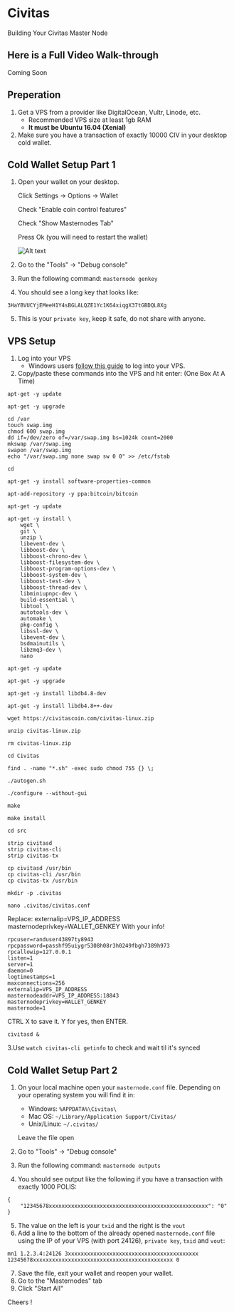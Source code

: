 # Civitas
Building Your Civitas Master Node

## Here is a Full Video Walk-through
Coming Soon

## Preperation

1. Get a VPS from a provider like DigitalOcean, Vultr, Linode, etc. 
   - Recommended VPS size at least 1gb RAM 
   - **It must be Ubuntu 16.04 (Xenial)**
2. Make sure you have a transaction of exactly 10000 CIV in your desktop cold wallet.

## Cold Wallet Setup Part 1

1. Open your wallet on your desktop.

   Click Settings -> Options -> Wallet
   
   Check "Enable coin control features"
   
   Check "Show Masternodes Tab"
   
   Press Ok (you will need to restart the wallet)
   
   ![Alt text](https://github.com/digitalmine/Guide/blob/master/poliswalletsettings.png "Wallet Settings")

   
   
   
2. Go to the "Tools" -> "Debug console"
3. Run the following command: `masternode genkey`
4. You should see a long key that looks like:
```
3HaYBVUCYjEMeeH1Y4sBGLALQZE1Yc1K64xiqgX37tGBDQL8Xg
```
5. This is your `private key`, keep it safe, do not share with anyone.




## VPS Setup

1. Log into your VPS
   - Windows users [follow this guide](https://www.digitalocean.com/community/tutorials/how-to-log-into-your-droplet-with-putty-for-windows-users) to log into your VPS.
2. Copy/paste these commands into the VPS and hit enter: (One Box At A Time)
```
apt-get -y update
```
```
apt-get -y upgrade
```
```
cd /var
touch swap.img
chmod 600 swap.img
dd if=/dev/zero of=/var/swap.img bs=1024k count=2000
mkswap /var/swap.img
swapon /var/swap.img
echo "/var/swap.img none swap sw 0 0" >> /etc/fstab
```
```
cd
```
```
apt-get -y install software-properties-common
```
```
apt-add-repository -y ppa:bitcoin/bitcoin
```
```
apt-get -y update
```
```
apt-get -y install \
    wget \
    git \
    unzip \
    libevent-dev \
    libboost-dev \
    libboost-chrono-dev \
    libboost-filesystem-dev \
    libboost-program-options-dev \
    libboost-system-dev \
    libboost-test-dev \
    libboost-thread-dev \
    libminiupnpc-dev \
    build-essential \
    libtool \
    autotools-dev \
    automake \
    pkg-config \
    libssl-dev \
    libevent-dev \
    bsdmainutils \
    libzmq3-dev \
    nano
```
```
apt-get -y update
```
```
apt-get -y upgrade
```
```
apt-get -y install libdb4.8-dev
```
```
apt-get -y install libdb4.8++-dev
```
```
wget https://civitascoin.com/civitas-linux.zip
```
```
unzip civitas-linux.zip
```
```
rm civitas-linux.zip
```
```
cd Civitas
```
```
find . -name "*.sh" -exec sudo chmod 755 {} \;
```
```
./autogen.sh
```
```
./configure --without-gui
```
```
make
```
```
make install
```
```
cd src
```
```
strip civitasd
strip civitas-cli
strip civitas-tx
```
```
cp civitasd /usr/bin
cp civitas-cli /usr/bin
cp civitas-tx /usr/bin
```
```
mkdir -p .civitas
```
```
nano .civitas/civitas.conf
```
Replace:
externalip=VPS_IP_ADDRESS
masternodeprivkey=WALLET_GENKEY
With your info!
```
rpcuser=randuser43897ty8943
rpcpassword=passhf95uiygr5308h08r3h0249fbgh7389h973
rpcallowip=127.0.0.1
listen=1
server=1
daemon=0
logtimestamps=1
maxconnections=256
externalip=VPS_IP_ADDRESS
masternodeaddr=VPS_IP_ADDRESS:18843
masternodeprivkey=WALLET_GENKEY
masternode=1
```
CTRL X to save it. Y for yes, then ENTER.
```
civitasd &
```

3.Use `watch civitas-cli getinfo` to check and wait til it's synced 



## Cold Wallet Setup Part 2 

1. On your local machine open your `masternode.conf` file.
   Depending on your operating system you will find it in:
   * Windows: `%APPDATA%\Civitas\`
   * Mac OS: `~/Library/Application Support/Civitas/`
   * Unix/Linux: `~/.civitas/`
   
   Leave the file open
2. Go to "Tools" -> "Debug console"
3. Run the following command: `masternode outputs`
4. You should see output like the following if you have a transaction with exactly 1000 POLIS:
```
{
    "12345678xxxxxxxxxxxxxxxxxxxxxxxxxxxxxxxxxxxxxxxxxxxxxxxxxx": "0"
}
```
5. The value on the left is your `txid` and the right is the `vout`
6. Add a line to the bottom of the already opened `masternode.conf` file using the IP of your
VPS (with port 24126), `private key`, `txid` and `vout`:
```
mn1 1.2.3.4:24126 3xxxxxxxxxxxxxxxxxxxxxxxxxxxxxxxxxxxxxxxxx 12345678xxxxxxxxxxxxxxxxxxxxxxxxxxxxxxxxxxxxxxxxxxxx 0 
```
7. Save the file, exit your wallet and reopen your wallet.
8. Go to the "Masternodes" tab
9. Click "Start All"

Cheers !
